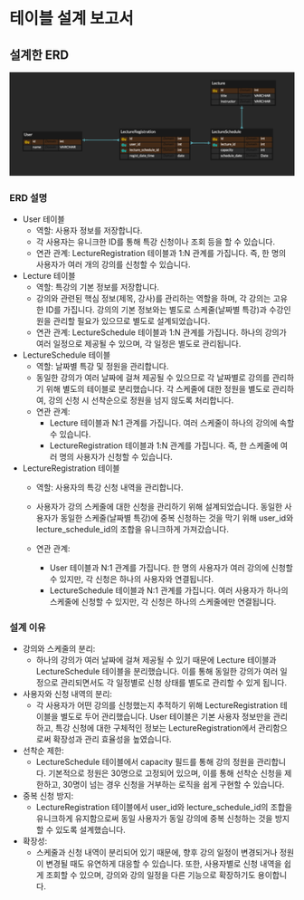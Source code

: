 # 테이블 설계 보고서

## 설계한 ERD
![img.png](img.png)

### ERD 설명
-  User 테이블
   - 역할: 사용자 정보를 저장합니다.
   - 각 사용자는 유니크한 ID를 통해 특강 신청이나 조회 등을 할 수 있습니다.
   - 연관 관계: LectureRegistration 테이블과 1:N 관계를 가집니다. 즉, 한 명의 사용자가 여러 개의 강의를 신청할 수 있습니다.
- Lecture 테이블
  - 역할: 특강의 기본 정보를 저장합니다.
  - 강의와 관련된 핵심 정보(제목, 강사)를 관리하는 역할을 하며, 각 강의는 고유한 ID를 가집니다. 강의의 기본 정보와는 별도로 스케줄(날짜별 특강)과 수강인원을 관리할 필요가 있으므로 별도로 설계되었습니다.
  - 연관 관계: LectureSchedule 테이블과 1:N 관계를 가집니다. 하나의 강의가 여러 일정으로 제공될 수 있으며, 각 일정은 별도로 관리됩니다.
- LectureSchedule 테이블
  - 역할: 날짜별 특강 및 정원을 관리합니다.
  - 동일한 강의가 여러 날짜에 걸쳐 제공될 수 있으므로 각 날짜별로 강의를 관리하기 위해 별도의 테이블로 분리했습니다. 각 스케줄에 대한 정원을 별도로 관리하여, 강의 신청 시 선착순으로 정원을 넘지 않도록 처리합니다.
  - 연관 관계: 
    - Lecture 테이블과 N:1 관계를 가집니다. 여러 스케줄이 하나의 강의에 속할 수 있습니다.
    - LectureRegistration 테이블과 1:N 관계를 가집니다. 즉, 한 스케줄에 여러 명의 사용자가 신청할 수 있습니다.
- LectureRegistration 테이블
  - 역할: 사용자의 특강 신청 내역을 관리합니다.
  - 사용자가 강의 스케줄에 대한 신청을 관리하기 위해 설계되었습니다. 동일한 사용자가 동일한 스케줄(날짜별 특강)에 중복 신청하는 것을 막기 위해 user_id와 lecture_schedule_id의 조합을 유니크하게 가져갔습니다.

  - 연관 관계:
    - User 테이블과 N:1 관계를 가집니다. 한 명의 사용자가 여러 강의에 신청할 수 있지만, 각 신청은 하나의 사용자와 연결됩니다.
    - LectureSchedule 테이블과 N:1 관계를 가집니다. 여러 사용자가 하나의 스케줄에 신청할 수 있지만, 각 신청은 하나의 스케줄에만 연결됩니다.

### 설계 이유
- 강의와 스케줄의 분리:
  - 하나의 강의가 여러 날짜에 걸쳐 제공될 수 있기 때문에 Lecture 테이블과 LectureSchedule 테이블을 분리했습니다. 이를 통해 동일한 강의가 여러 일정으로 관리되면서도 각 일정별로 신청 상태를 별도로 관리할 수 있게 됩니다.
- 사용자와 신청 내역의 분리:
  - 각 사용자가 어떤 강의를 신청했는지 추적하기 위해 LectureRegistration 테이블을 별도로 두어 관리했습니다. User 테이블은 기본 사용자 정보만을 관리하고, 특강 신청에 대한 구체적인 정보는 LectureRegistration에서 관리함으로써 확장성과 관리 효율성을 높였습니다.
- 선착순 제한:
  - LectureSchedule 테이블에서 capacity 필드를 통해 강의 정원을 관리합니다. 기본적으로 정원은 30명으로 고정되어 있으며, 이를 통해 선착순 신청을 제한하고, 30명이 넘는 경우 신청을 거부하는 로직을 쉽게 구현할 수 있습니다.
- 중복 신청 방지:
  - LectureRegistration 테이블에서 user_id와 lecture_schedule_id의 조합을 유니크하게 유지함으로써 동일 사용자가 동일 강의에 중복 신청하는 것을 방지할 수 있도록 설계했습니다.
- 확장성:
  - 스케줄과 신청 내역이 분리되어 있기 때문에, 향후 강의 일정이 변경되거나 정원이 변경될 때도 유연하게 대응할 수 있습니다. 또한, 사용자별로 신청 내역을 쉽게 조회할 수 있으며, 강의와 강의 일정을 다른 기능으로 확장하기도 용이합니다.